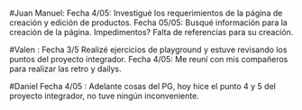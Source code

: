 

#Juan Manuel: 
Fecha 4/05:
Investigué los requerimientos de la página de creación y edición de productos. 
Fecha 05/05:
Busqué información para la creación de la página. Impedimentos? Falta de referencias para su creación.


#Valen : 
Fecha 3/5 Realizé ejercicios de playground y estuve revisando los puntos del proyecto integrador.
Fecha 4/05: Me reuní con mis compañeros para realizar las retro y dailys.

#Daniel
Fecha 4/05 : 
Adelante cosas del PG, hoy hice el punto 4 y 5 del proyecto integrador, no tuve ningún inconveniente.


